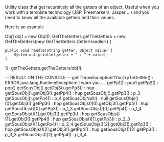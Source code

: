 Utility class that get recursively all the getters of an object. 
Useful when you work with a template technology (JSP, Freemarkers, Jasper ...) and you need to know all the available getters and their values.

Here is an example 

Obj1 obj1 = new Obj1();
GetTheGetters getTheGetters = new GetTheGetters(new GetTheGetters.GetterHandler() {
	
	public void handle(String getter, Object value) {
		System.out.println(getter + " : " + value);
	}
});
getTheGetters.getTheGetters(obj1);


-- RESULT ON THE CONSOLE --
getiThrowExceptionIfYouTryToGetMe() : ERROR java.lang.RuntimeException: I warn you ....
getPp1() : pop1
getPp2() : pop2
getSousObj().getObj3().getPp3() : hop
getSousObj().getObj3().getPp4() : hup
getSousObj().getPp3() : p_3
getSousObj().getPp4() : p_4
getSousObjNull() : null
getSousObjs()[0].getObj3().getPp3() : hop
getSousObjs()[0].getObj3().getPp4() : hup
getSousObjs()[0].getPp3() : p_1_3
getSousObjs()[0].getPp4() : p_1_4
getSousObjs()[1].getObj3().getPp3() : hop
getSousObjs()[1].getObj3().getPp4() : hup
getSousObjs()[1].getPp3() : p_2_3
getSousObjs()[1].getPp4() : p_2_4
getSousObjs()[2].getObj3().getPp3() : hop
getSousObjs()[2].getObj3().getPp4() : hup
getSousObjs()[2].getPp3() : p_3_3
getSousObjs()[2].getPp4() : p_3_4